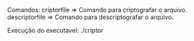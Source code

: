 Comandos:
criptorfile => Comando para criptografar o arquivo.
descriptorfile => Comando para descriptografar o arquivo.

Execução do executavel:
./criptor <COMANDOS> <Nome do Arquvo> <Chave>
